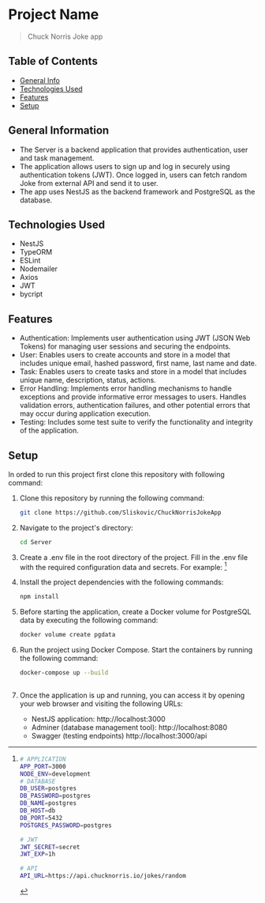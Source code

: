 # Project Name

> Chuck Norris Joke app

## Table of Contents

- [General Info](#general-information)
- [Technologies Used](#technologies-used)
- [Features](#features)
- [Setup](#setup)

## General Information

-  The Server is a backend application that provides authentication, user and task management.
-  The application allows users to sign up and log in securely using authentication tokens (JWT). Once logged in, users can fetch random Joke from external API and send it to user.
-  The app uses NestJS as the backend framework and PostgreSQL as the database.

## Technologies Used

- NestJS 
- TypeORM
- ESLint
- Nodemailer
- Axios
- JWT
- bycript

## Features

- Authentication: Implements user authentication using JWT (JSON Web Tokens) for managing user sessions and securing the endpoints.
- User: Enables users to create accounts and store in a model that includes unique email, hashed password, first name, last name and date.
- Task: Enables users to create tasks and store in a model that includes unique name, description, status, actions.
- Error Handling: Implements error handling mechanisms to handle exceptions and provide informative error messages to users. Handles validation errors, authentication failures, and other potential errors that may occur during application execution.
- Testing: Includes some test suite to verify the functionality and integrity of the application. 

## Setup

In orded to run this project first clone this repository with following command:
1. Clone this repository by running the following command:

     ```bash
   git clone https://github.com/Sliskovic/ChuckNorrisJokeApp

2. Navigate to the project's directory:
   
     ```bash
   cd Server

3. Create a .env file in the root directory of the project.
  Fill in the .env file with the required configuration data and secrets. For example: [^.env]
     [^.env]:   ```bash
        # APPLICATION
        APP_PORT=3000
        NODE_ENV=development
        # DATABASE
        DB_USER=postgres
        DB_PASSWORD=postgres
        DB_NAME=postgres
        DB_HOST=db
        DB_PORT=5432
        POSTGRES_PASSWORD=postgres

        # JWT
        JWT_SECRET=secret
        JWT_EXP=1h

        # API
        API_URL=https://api.chucknorris.io/jokes/random 

4. Install the project dependencies with the following commands:
     ```bash
     npm install

5. Before starting the application, create a Docker volume for PostgreSQL data by executing the following command:
    ```bash
    docker volume create pgdata 

6. Run the project using Docker Compose. Start the containers by running the following command:
    ```bash
    docker-compose up --build
  
7. Once the application is up and running, you can access it by opening your web browser and visiting the following URLs:
   - NestJS application: http://localhost:3000 
   - Adminer (database management tool): http://localhost:8080 
   - Swagger (testing endpoints) http://localhost:3000/api 



